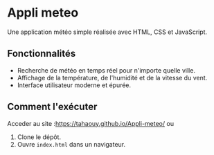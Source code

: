 # Appli meteo

Une application météo simple réalisée avec HTML, CSS et JavaScript.

## Fonctionnalités

- Recherche de météo en temps réel pour n'importe quelle ville.
- Affichage de la température, de l'humidité et de la vitesse du vent.
- Interface utilisateur moderne et épurée.

## Comment l'exécuter
   Acceder au site :https://tahaouy.github.io/Appli-meteo/
ou
1. Clone le dépôt.
2. Ouvre `index.html` dans un navigateur.
